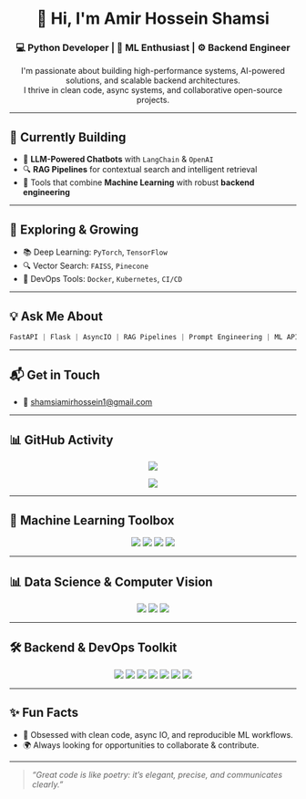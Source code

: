 
<h1 align="center">👋 Hi, I'm Amir Hossein Shamsi</h1>
<h3 align="center">💻 Python Developer | 🧠 ML Enthusiast | ⚙️ Backend Engineer</h3>

<p align="center">
  I'm passionate about building high-performance systems, AI-powered solutions, and scalable backend architectures.<br />
  I thrive in clean code, async systems, and collaborative open-source projects.
</p>

---

## 🚧 Currently Building

- 🤖 **LLM-Powered Chatbots** with `LangChain` & `OpenAI`
- 🔍 **RAG Pipelines** for contextual search and intelligent retrieval
- 🔧 Tools that combine **Machine Learning** with robust **backend engineering**

---

## 🌱 Exploring & Growing

- 📚 Deep Learning: `PyTorch`, `TensorFlow`
- 🔍 Vector Search: `FAISS`, `Pinecone`
- 🐳 DevOps Tools: `Docker`, `Kubernetes`, `CI/CD`

---

## 💡 Ask Me About

```python
FastAPI | Flask | AsyncIO | RAG Pipelines | Prompt Engineering | ML APIs | Postgres & Redis
````

---

## 📬 Get in Touch

* 📧 [shamsiamirhossein1@gmail.com](mailto:shamsiamirhossein1@gmail.com)


---

## 📊 GitHub Activity

<p align="center">
  <img src="https://github-readme-stats.vercel.app/api?username=Amir-Hossein-shamsi&show_icons=true&theme=tokyonight&hide_border=true" />
</p>

<p align="center">
  <img src="https://github-readme-stats.vercel.app/api/top-langs/?username=Amir-Hossein-shamsi&layout=compact&theme=tokyonight&hide_border=true" />
</p>

---

## 🧠 Machine Learning Toolbox

<p align="center">
  <img src="https://img.shields.io/badge/Python-3776AB?style=flat-square&logo=python&logoColor=white" />
  <img src="https://img.shields.io/badge/PyTorch-EE4C2C?style=flat-square&logo=pytorch&logoColor=white" />
  <img src="https://img.shields.io/badge/TensorFlow-FF6F00?style=flat-square&logo=tensorflow&logoColor=white" />
  <img src="https://img.shields.io/badge/Scikit--Learn-F7931E?style=flat-square&logo=scikit-learn&logoColor=white" />
</p>

---

## 📊 Data Science & Computer Vision

<p align="center">
  <img src="https://img.shields.io/badge/Pandas-150458?style=flat-square&logo=pandas&logoColor=white" />
  <img src="https://img.shields.io/badge/NumPy-013243?style=flat-square&logo=numpy&logoColor=white" />
  <img src="https://img.shields.io/badge/OpenCV-5C3EE8?style=flat-square&logo=opencv&logoColor=white" />
</p>

---

## 🛠️ Backend & DevOps Toolkit

<p align="center">
  <img src="https://img.shields.io/badge/FastAPI-009688?style=flat-square&logo=fastapi&logoColor=white" />
  <img src="https://img.shields.io/badge/Django-092E20?style=flat-square&logo=django&logoColor=white" />
  <img src="https://img.shields.io/badge/Docker-2496ED?style=flat-square&logo=docker&logoColor=white" />
  <img src="https://img.shields.io/badge/Kubernetes-326CE5?style=flat-square&logo=kubernetes&logoColor=white" />
  <img src="https://img.shields.io/badge/PostgreSQL-316192?style=flat-square&logo=postgresql&logoColor=white" />
  <img src="https://img.shields.io/badge/Redis-DC382D?style=flat-square&logo=redis&logoColor=white" />
  <img src="https://img.shields.io/badge/Elasticsearch-005571?style=flat-square&logo=elasticsearch&logoColor=white" />

</p>

---

## ✨ Fun Facts
* 🔁 Obsessed with clean code, async IO, and reproducible ML workflows.
* 🌍 Always looking for opportunities to collaborate & contribute.

---

> *“Great code is like poetry: it’s elegant, precise, and communicates clearly.”*

